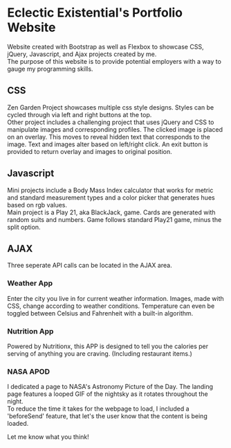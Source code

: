 # Eclectic Existential's Portfolio Website

Website created with Bootstrap as well as Flexbox to showcase CSS, jQuery, Javascript, and Ajax projects created by me.    
The purpose of this website is to provide potential employers with a way to gauge my programming skills.     

## __CSS__  
Zen Garden Project showcases multiple css style designs. Styles can be cycled through via left and right buttons at the top.  
Other project includes a challenging project that uses jQuery and CSS to manipulate images and corresponding profiles.
The clicked image is placed on an overlay. This moves to reveal hidden text that corresponds to the image. Text and images alter based on left/right click.
An exit button is provided to return overlay and images to original position.  

## __Javascript__  
Mini projects include a Body Mass Index calculator that works for metric and standard measurement types and a color picker that generates hues based on rgb values.  
Main project is a Play 21, aka BlackJack, game. Cards are generated with random suits and numbers. Game follows standard Play21 game, minus the split option.

## __AJAX__  
Three seperate API calls can be located in the AJAX area.  

### Weather App   
Enter the city you live in for current weather information. Images, made with CSS, change according to weather conditions.
Temperature can even be toggled between Celsius and Fahrenheit with a built-in algorithm.

### Nutrition App  
Powered by Nutritionx, this APP is designed to tell you the calories per serving of anything you are craving.    (Including restaurant items.)

### NASA APOD   
I dedicated a page to NASA's Astronomy Picture of the Day. The landing page features a looped GIF of the nightsky as it rotates throughout the night.   
To reduce the time it takes for the webpage to load, I included a 'beforeSend' feature, that let's the user know that the content is being loaded.   

Let me know what you think!
